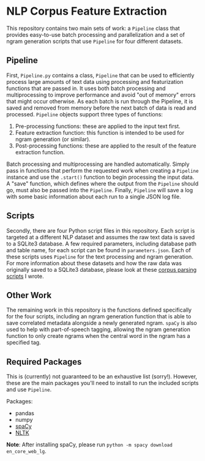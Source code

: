 # NLP Corpus Feature Extraction

This repository contains two main sets of work: a `Pipeline` class that provides easy-to-use batch processing and parallelization and a set of ngram generation scripts that use `Pipeline` for four different datasets.

## Pipeline
First, `Pipeline.py` contains a class, `Pipeline` that can be used to efficiently process large amounts of text data using processing and featurization functions that are passed in. It uses both batch processing and multiprocessing to improve performance and avoid "out of memory" errors that might occur otherwise. As each batch is run through the Pipeline, it is saved and removed from memory before the next batch of data is read and processed. `Pipeline` objects support three types of functions:

1. Pre-processing functions: these are applied to the input text first. 
2. Feature extraction function: this function is intended to be used for ngram generation (or similar).
3. Post-processing functions: these are applied to the result of the feature extraction function.

Batch processing and multiprocessing are handled automatically. Simply pass in functions that perform the requested work when creating a `Pipeline` instance and use the `.start()` function to begin processing the input data. A "save" function, which defines where the output from the `Pipeline` should go, must also be passed into the `Pipeline`. Finally, `Pipeline` will save a log with some basic information about each run to a single JSON log file.

## Scripts
Secondly, there are four Python script files in this repository. Each script is targeted at a different NLP dataset and assumes the raw text data is saved to a SQLite3 database. A few required parameters, including database path and table name, for each script can be found in `parameters.json`. Each of these scripts uses `Pipeline` for the text processing and ngram generation. For more information about these datasets and how the raw data was originally saved to a SQLite3 database, please look at these [corpus parsing scripts](https://github.com/jayantmadugula/corpus_parsing_scripts) I wrote.

## Other Work
The remaining work in this repository is the functions defined specifically for the four scripts, including an ngram generation function that is able to save correlated metadata alongside a newly generated ngram. `spaCy` is also used to help with part-of-speech tagging, allowing the ngram generation function to only create ngrams when the central word in the ngram has a specified tag. 

## Required Packages
This is (currently) not guaranteed to be an exhaustive list (sorry!). However, these are the main packages you'll need to install to run the included scripts and use `Pipeline`.

Packages:

- pandas
- numpy
- [spaCy](https://spacy.io/usage)
- [NLTK](https://www.nltk.org/install.html)

**Note**: After installing spaCy, please run `python -m spacy download en_core_web_lg`.